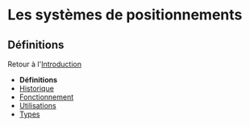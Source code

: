 # Les systèmes de positionnements 
## Définitions

Retour à l'[Introduction](Introduction.md)
- **Définitions**
- [Historique](Historique.md) 
- [Fonctionnement](Fonctionnement.md)
- [Utilisations](Utilisations.md) 
- [Types](Types.md) 
